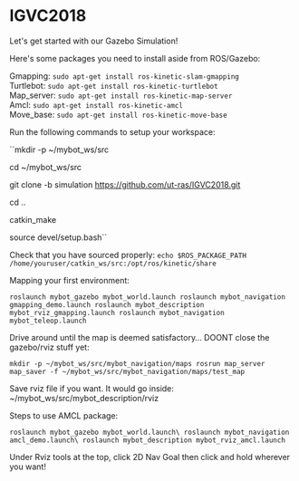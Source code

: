 # IGVC2018
Let's get started with our Gazebo Simulation!

Here's some packages you need to install aside from ROS/Gazebo:

Gmapping: ```sudo apt-get install ros-kinetic-slam-gmapping```\
Turtlebot: ```sudo apt-get install ros-kinetic-turtlebot```\
Map_server: ```sudo apt-get install ros-kinetic-map-server```\
Amcl: ```sudo apt-get install ros-kinetic-amcl```\
Move_base: ```sudo apt-get install ros-kinetic-move-base```

Run the following commands to setup your workspace:

``mkdir -p ~/mybot_ws/src  

cd ~/mybot_ws/src  

git clone -b simulation https://github.com/ut-ras/IGVC2018.git  

cd ..  

catkin_make  

source devel/setup.bash``

Check that you have sourced properly:
```echo $ROS_PACKAGE_PATH /home/youruser/catkin_ws/src:/opt/ros/kinetic/share```

Mapping your first environment:

``roslaunch mybot_gazebo mybot_world.launch
roslaunch mybot_navigation gmapping_demo.launch
roslaunch mybot_description mybot_rviz_gmapping.launch
roslaunch mybot_navigation mybot_teleop.launch``

Drive around until the map is deemed satisfactory…
DOONT close the gazebo/rviz stuff yet:

``mkdir -p ~/mybot_ws/src/mybot_navigation/maps
rosrun map_server map_saver -f ~/mybot_ws/src/mybot_navigation/maps/test_map``

Save rviz file if you want.
It would go inside: ~/mybot_ws/src/mybot_description/rviz

Steps to use AMCL package:

``roslaunch mybot_gazebo mybot_world.launch\
roslaunch mybot_navigation amcl_demo.launch\
roslaunch mybot_description mybot_rviz_amcl.launch``

Under Rviz tools at the top, click 2D Nav Goal then click and hold wherever you want!

